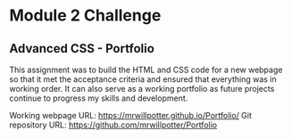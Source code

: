 # Module 2 Challenge

## Advanced CSS - Portfolio
This assignment was to build the HTML and CSS code for a new webpage so that it met the acceptance criteria and ensured that everything was in working order. It can also serve as a working portfolio as future projects continue to progress my skills and development.

Working webpage URL: https://mrwillpotter.github.io/Portfolio/ 
Git repository URL: https://github.com/mrwillpotter/Portfolio
